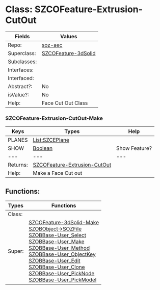 
# Class:	SZCOFeature-Extrusion-CutOut

| Fields | Values |
| --------- | --------- |
| Repo: | [soz-aec](/repos/soz-aec.html) |
| Superclass: | [SZCOFeature-3dSolid](SZCOFeature-3dSolid.html) |
| Subclasses: |  |
| Interfaces: |  |
| Interfaced: |  |
| Abstract?: | No |
| isValue?: | No |
| Help: | Face Cut Out Class |

### SZCOFeature-Extrusion-CutOut-Make

| Keys | Types | Help |
| --------- | --------- | --------- |
| PLANES | [List:SZCEPlane](SZCEPlane.html) |  |
| SHOW | [Boolean](Boolean.html) | Show Feature? |
| --- | --- | --- |
| Returns: | [SZCOFeature-Extrusion-CutOut](SZCOFeature-Extrusion-CutOut.html) |
| Help: | Make a Face Cut out |


## Functions:

| Types | Functions |
| --------- | --------- |
| Class: |  |
| Super: | [SZCOFeature-3dSolid-Make](SZCOFeature-3dSolid.html) <br> [SZOBObject->SOZFile](SZOBObject.html) <br> [SZOBBase-User_Select](SZOBBase.html) <br> [SZOBBase-User_Make](SZOBBase.html) <br> [SZOBBase-User_Method](SZOBBase.html) <br> [SZOBBase-User_ObjectKey](SZOBBase.html) <br> [SZOBBase-User_Edit](SZOBBase.html) <br> [SZOBBase-User_Clone](SZOBBase.html) <br> [SZOBBase-User_PickNode](SZOBBase.html) <br> [SZOBBase-User_PickModel](SZOBBase.html) |


